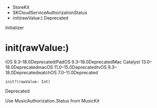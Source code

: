 

- StoreKit
- SKCloudServiceAuthorizationStatus
-  init(rawValue:) Deprecated

Initializer

# init(rawValue:)

iOS 9.3–18.0DeprecatediPadOS 9.3–18.0DeprecatedMac Catalyst 13.0–18.0DeprecatedmacOS 11.0–15.0DeprecatedtvOS 9.3–18.0DeprecatedwatchOS 7.0–11.0Deprecated

``` source
init?(rawValue: Int)
```

Deprecated

Use MusicAuthorization.Status from MusicKit


